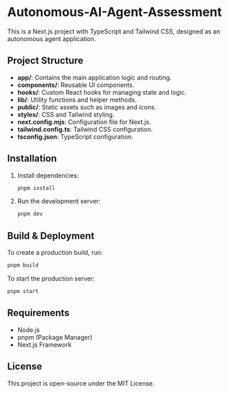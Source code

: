 # Autonomous-AI-Agent-Assessment

This is a Next.js project with TypeScript and Tailwind CSS, designed as an autonomous agent application.

## Project Structure

- **app/**: Contains the main application logic and routing.
- **components/**: Reusable UI components.
- **hooks/**: Custom React hooks for managing state and logic.
- **lib/**: Utility functions and helper methods.
- **public/**: Static assets such as images and icons.
- **styles/**: CSS and Tailwind styling.
- **next.config.mjs**: Configuration file for Next.js.
- **tailwind.config.ts**: Tailwind CSS configuration.
- **tsconfig.json**: TypeScript configuration.

## Installation

1. Install dependencies:
   ```sh
   pnpm install
   ```
2. Run the development server:
   ```sh
   pnpm dev
   ```

## Build & Deployment

To create a production build, run:
```sh
pnpm build
```

To start the production server:
```sh
pnpm start
```

## Requirements
- Node.js
- pnpm (Package Manager)
- Next.js Framework

## License
This project is open-source under the MIT License.

